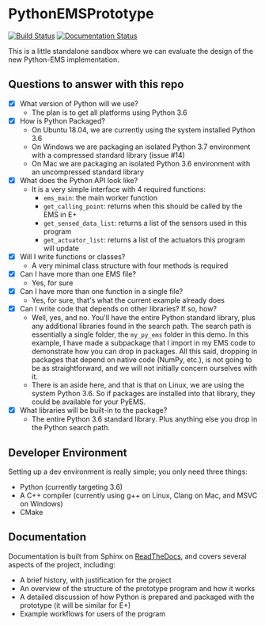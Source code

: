 # PythonEMSPrototype

[![Build Status](https://travis-ci.org/Myoldmopar/PythonEMSPrototype.svg?branch=master)](https://travis-ci.org/Myoldmopar/PythonEMSPrototype)
[![Documentation Status](https://readthedocs.org/projects/energyplus-pyms/badge/?version=latest)](https://energyplus-pyms.readthedocs.io/en/latest/?badge=latest)

This is a little standalone sandbox where we can evaluate the design of the new Python-EMS implementation.

## Questions to answer with this repo

 - [X] What version of Python will we use?
   - The plan is to get all platforms using Python 3.6
 - [X] How is Python Packaged?
   - On Ubuntu 18.04, we are currently using the system installed Python 3.6
   - On Windows we are packaging an isolated Python 3.7 environment with a compressed standard library (issue #14)
   - On Mac we are packaging an isolated Python 3.6 environment with an uncompressed standard library
 - [X] What does the Python API look like?
   - It is a very simple interface with 4 required functions:
     - `ems_main`: the main worker function
     - `get_calling_point`: returns when this should be called by the EMS in E+
     - `get_sensed_data_list`: returns a list of the sensors used in this program
     - `get_actuator_list`: returns a list of the actuators this program will update
 - [X] Will I write functions or classes?
   - A very minimal class structure with four methods is required
 - [X] Can I have more than one EMS file?
   - Yes, for sure
 - [X] Can I have more than one function in a single file?
   - Yes, for sure, that's what the current example already does
 - [X] Can I write code that depends on other libraries?  If so, how?
   - Well, yes, and no.  You'll have the entire Python standard library, plus any additional libraries
     found in the search path.  The search path is essentially a single folder, the `my_py_ems` folder in this demo.
     In this example, I have made a subpackage that I import in my EMS code to demonstrate how you can drop in packages.
     All this said, dropping in packages that depend on native code (NumPy, etc.), is not going to be as
     straightforward, and we will not initially concern ourselves with it.
   - There is an aside here, and that is that on Linux, we are using the system Python 3.6.  So if packages are
     installed into that library, they could be available for your PyEMS.
 - [X] What libraries will be built-in to the package?
   - The entire Python 3.6 standard library.  Plus anything else you drop in the Python search path.

## Developer Environment

Setting up a dev environment is really simple; you only need three things:

 - Python (currently targeting 3.6)
 - A C++ compiler (currently using g++ on Linux, Clang on Mac, and MSVC on Windows)
 - CMake

## Documentation

Documentation is built from Sphinx on [ReadTheDocs](https://energyplus-pyms.readthedocs.io/en/latest/?badge=latest), and
covers several aspects of the project, including:

 - A brief history, with justification for the project
 - An overview of the structure of the prototype program and how it works
 - A detailed discussion of how Python is prepared and packaged with the prototype (it will be similar for E+)
 - Example workflows for users of the program


